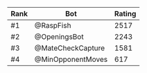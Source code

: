 Rank|Bot|Rating
---|---|---
#1|@RaspFish|2517
#2|@OpeningsBot|2243
#3|@MateCheckCapture|1581
#4|@MinOpponentMoves|617
